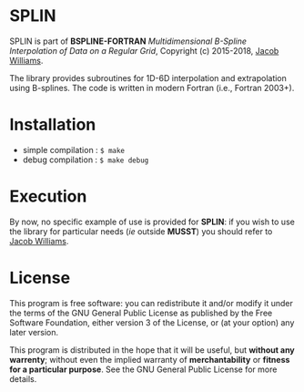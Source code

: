 SPLIN
=====

SPLIN is part of **BSPLINE-FORTRAN** *Multidimensional B-Spline Interpolation of Data on a Regular Grid*, Copyright (c) 2015-2018, [Jacob Williams](https://github.com/jacobwilliams/bspline-fortran).

The library provides subroutines for 1D-6D interpolation and extrapolation using B-splines. The code is written in modern Fortran (i.e., Fortran 2003+).

Installation
============

* simple compilation : ```$ make```
* debug compilation :  ```$ make debug```

Execution
=========

By now, no specific example of use is provided for **SPLIN**: if you wish to use the library for particular needs (*ie* outside **MUSST**) you should refer to [Jacob Williams](https://github.com/jacobwilliams/bspline-fortran).

License
=======

This program is free software: you can redistribute it and/or modify it under the terms of the GNU General Public License as published by the Free Software Foundation, either version 3 of the License, or (at your option) any later version.

This program is distributed in the hope that it will be useful, but **without any warrenty**; without even the implied warranty of **merchantability** or **fitness for a particular purpose**. 
See the GNU General Public License for more details.
